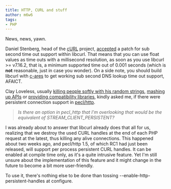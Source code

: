 ```yaml
---
title: HTTP, CURL and stuff
author: m6w6
tags: 
- PHP
---
```


News, news, yawn.

Daniel Stenberg, head of the [cURL](http://curl.haxx.se) project,
[accepted](http://permalink.gmane.org/gmane.comp.web.curl.library/13439) a
patch for sub second time out support within libcurl. That means that you can
use float values as time outs with a millisecond resolution, as soon as you
use libcurl >= v7.16.2, that is, a minimum supported time out of 0.001 seconds
(which is **not** reasonable, just in case you wonder). On a side note, you
should build libcurl with [c-ares](http://daniel.haxx.se/projects/c-ares/) to
get working sub second DNS lookup time out support, AFAICT.

Clay Loveless, usually [killing people softly with his random strings](http://killersoft.com/randomstrings/), 
[mashing up APIs](http://mashery.com) or [providing compatibility libraries](http://code.google.com/p/phttp/), 
kindly asked me, if there were persistent connection support in
[pecl/http](http://pecl.php.net/package/pecl_http).

> _Is there an option in pecl_http that I'm overlooking that would be the
equivalent of STREAM_CLIENT_PERSISTENT?_

I was already about to answer that libcurl already does that all for us,
realizing that we destroy the used CURL handles at the end of each PHP request
at the latest, thus killing any alive connections. This happened about two
weeks ago, and pecl/http 1.5, of which RC1 had just been released, will
support per process persistent CURL handles. It can be enabled at compile time
only, as it's a quite intrusive feature. Yet I'm still unsure about the
implementation of this feature and it might change in the future to become a
bit more user-friendly.

To use it, there's nothing else to be done than tossing --enable-http-
persistent-handles at configure.

